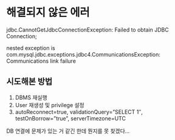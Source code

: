# 해결되지 않은 에러
jdbc.CannotGetJdbcConnectionException: Failed to obtain JDBC Connection; 

nested exception is com.mysql.jdbc.exceptions.jdbc4.CommunicationsException: Communications link failure

## 시도해본 방법
1. DBMS 재실행
2. User 재생성 및 privilege 설정
3. autoReconnect=true, validationQuery=”SELECT 1″, testOnBorrow=”true”, serverTimezone=UTC

DB 연결에 문제가 있는 거 같긴 한데 뭔지를 못 찾겠다...
